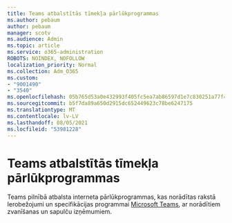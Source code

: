 ```yaml
---
title: Teams atbalstītās tīmekļa pārlūkprogrammas
ms.author: pebaum
author: pebaum
manager: scotv
ms.audience: Admin
ms.topic: article
ms.service: o365-administration
ROBOTS: NOINDEX, NOFOLLOW
localization_priority: Normal
ms.collection: Adm_O365
ms.custom:
- "9001490"
- "3540"
ms.openlocfilehash: 05b765d53a0e432993f405fc5ea7ab86597d1e7c830251a77f4167a536d2b7dc
ms.sourcegitcommit: b5f7da89a650d2915dc652449623c78be6247175
ms.translationtype: MT
ms.contentlocale: lv-LV
ms.lasthandoff: 08/05/2021
ms.locfileid: "53981228"
---
```

# <a name="teams-supported-web-browsers"></a>Teams atbalstītās tīmekļa pārlūkprogrammas

Teams pilnībā atbalsta interneta pārlūkprogrammas, kas norādītas rakstā Ierobežojumi un specifikācijas programmai [Microsoft Teams](https://docs.microsoft.com/microsoftteams/limits-specifications-teams#browsers), ar norādītiem zvanīšanas un sapulču izņēmumiem.